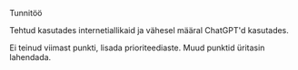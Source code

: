Tunnitöö

Tehtud kasutades internetiallikaid ja vähesel määral ChatGPT'd kasutades.

Ei teinud viimast punkti, lisada prioriteediaste. Muud punktid üritasin lahendada.
